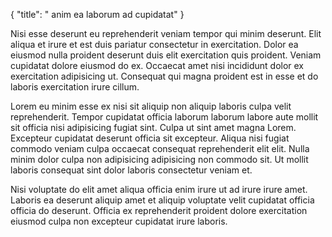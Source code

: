 {
  "title": " anim ea laborum ad cupidatat"
}

Nisi esse deserunt eu reprehenderit veniam tempor qui minim deserunt. Elit aliqua et irure et est duis pariatur consectetur in exercitation. Dolor ea eiusmod nulla proident deserunt duis elit exercitation quis proident. Veniam cupidatat dolore eiusmod do ex. Occaecat amet nisi incididunt dolor ex exercitation adipisicing ut. Consequat qui magna proident est in esse et do laboris exercitation irure cillum.

Lorem eu minim esse ex nisi sit aliquip non aliquip laboris culpa velit reprehenderit. Tempor cupidatat officia laborum laborum labore aute mollit sit officia nisi adipisicing fugiat sint. Culpa ut sint amet magna Lorem. Excepteur cupidatat deserunt officia sit excepteur. Aliqua nisi fugiat commodo veniam culpa occaecat consequat reprehenderit elit elit. Nulla minim dolor culpa non adipisicing adipisicing non commodo sit. Ut mollit laboris consequat sint dolor laboris consectetur veniam et.

Nisi voluptate do elit amet aliqua officia enim irure ut ad irure irure amet. Laboris ea deserunt aliquip amet et aliquip voluptate velit cupidatat officia officia do deserunt. Officia ex reprehenderit proident dolore exercitation eiusmod culpa non excepteur cupidatat irure laboris.